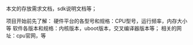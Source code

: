 本文的存放需求文档，sdk说明文档等；

项目开始前先了解：
硬件平台的各型号和规格：CPU型号，运行频率，内存大小等
软件各版本和规格：内核版本，uboot版本，交叉编译器版本等；
相关的网址：cpu官网，等